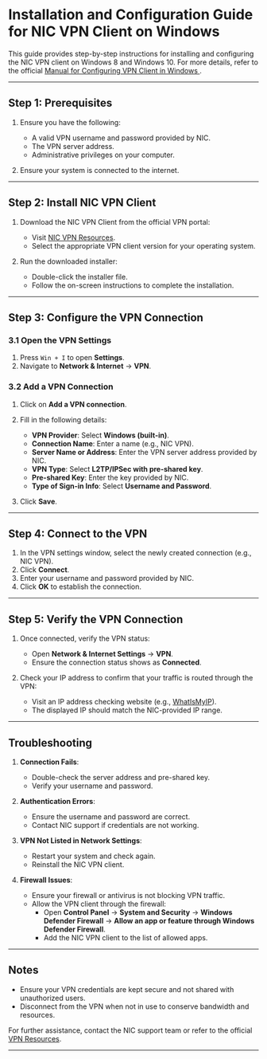# Installation and Configuration Guide for NIC VPN Client on Windows

This guide provides step-by-step instructions for installing and configuring the NIC VPN client on Windows 8 and Windows 10. For more details, refer to the official [Manual for Configuring VPN Client in Windows ](https://vpn.nic.in/resources/manuals/Manual%20for%20Configuring%20VPN%20Client%20in%20Windows%208%20&%2010.pdf).

---

## Step 1: Prerequisites

1. Ensure you have the following:
   - A valid VPN username and password provided by NIC.
   - The VPN server address.
   - Administrative privileges on your computer.

2. Ensure your system is connected to the internet.

---

## Step 2: Install NIC VPN Client

1. Download the NIC VPN Client from the official VPN portal:
   - Visit [NIC VPN Resources](https://vpn.nic.in/resources/).
   - Select the appropriate VPN client version for your operating system.

2. Run the downloaded installer:
   - Double-click the installer file.
   - Follow the on-screen instructions to complete the installation.

---

## Step 3: Configure the VPN Connection

### 3.1 Open the VPN Settings

1. Press `Win + I` to open **Settings**.
2. Navigate to **Network & Internet** → **VPN**.

### 3.2 Add a VPN Connection

1. Click on **Add a VPN connection**.
2. Fill in the following details:
   - **VPN Provider**: Select **Windows (built-in)**.
   - **Connection Name**: Enter a name (e.g., NIC VPN).
   - **Server Name or Address**: Enter the VPN server address provided by NIC.
   - **VPN Type**: Select **L2TP/IPSec with pre-shared key**.
   - **Pre-shared Key**: Enter the key provided by NIC.
   - **Type of Sign-in Info**: Select **Username and Password**.

3. Click **Save**.

---

## Step 4: Connect to the VPN

1. In the VPN settings window, select the newly created connection (e.g., NIC VPN).
2. Click **Connect**.
3. Enter your username and password provided by NIC.
4. Click **OK** to establish the connection.

---

## Step 5: Verify the VPN Connection

1. Once connected, verify the VPN status:
   - Open **Network & Internet Settings** → **VPN**.
   - Ensure the connection status shows as **Connected**.

2. Check your IP address to confirm that your traffic is routed through the VPN:
   - Visit an IP address checking website (e.g., [WhatIsMyIP](https://whatismyipaddress.com/)).
   - The displayed IP should match the NIC-provided IP range.

---

## Troubleshooting

1. **Connection Fails**:
   - Double-check the server address and pre-shared key.
   - Verify your username and password.

2. **Authentication Errors**:
   - Ensure the username and password are correct.
   - Contact NIC support if credentials are not working.

3. **VPN Not Listed in Network Settings**:
   - Restart your system and check again.
   - Reinstall the NIC VPN client.

4. **Firewall Issues**:
   - Ensure your firewall or antivirus is not blocking VPN traffic.
   - Allow the VPN client through the firewall:
     - Open **Control Panel** → **System and Security** → **Windows Defender Firewall** → **Allow an app or feature through Windows Defender Firewall**.
     - Add the NIC VPN client to the list of allowed apps.

---

## Notes

- Ensure your VPN credentials are kept secure and not shared with unauthorized users.
- Disconnect from the VPN when not in use to conserve bandwidth and resources.

For further assistance, contact the NIC support team or refer to the official [VPN Resources](https://vpn.nic.in/resources/).

---
